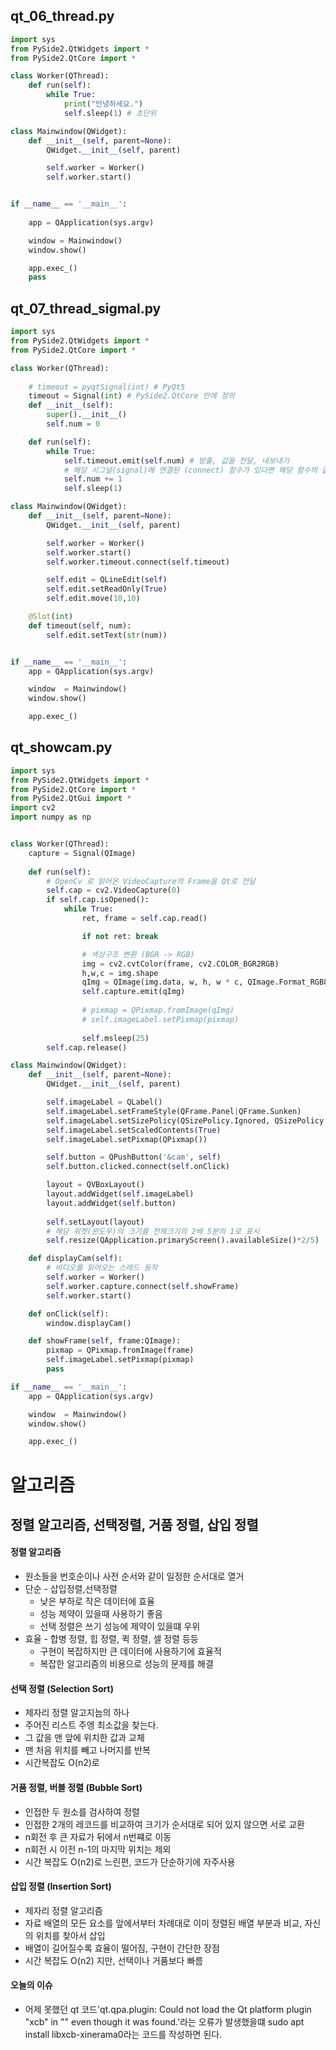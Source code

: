 ## qt_06_thread.py

```python
import sys
from PySide2.QtWidgets import *
from PySide2.QtCore import *

class Worker(QThread):
    def run(self):
        while True:
            print("안녕하세요.")
            self.sleep(1) # 초단위

class Mainwindow(QWidget):
    def __init__(self, parent=None):
        QWidget.__init__(self, parent)

        self.worker = Worker()
        self.worker.start()


if __name__ == '__main__':
    
    app = QApplication(sys.argv)

    window = Mainwindow()
    window.show()

    app.exec_()
    pass

```

## qt_07_thread_sigmal.py

```python
import sys
from PySide2.QtWidgets import *
from PySide2.QtCore import *

class Worker(QThread):
    
    # timeout = pyqtSignal(int) # PyQt5
    timeout = Signal(int) # PySide2.QtCore 안에 정의
    def __init__(self):
        super().__init__()
        self.num = 0

    def run(self):
        while True:
            self.timeout.emit(self.num) # 방출, 값을 전달, 내보내기
            # 해당 시그널(signal)에 연결된 (connect) 함수가 있다면 해당 함수의 값이 전달된다.
            self.num += 1
            self.sleep(1)

class Mainwindow(QWidget):
    def __init__(self, parent=None):
        QWidget.__init__(self, parent)

        self.worker = Worker()
        self.worker.start()
        self.worker.timeout.connect(self.timeout)

        self.edit = QLineEdit(self)
        self.edit.setReadOnly(True)
        self.edit.move(10,10)

    @Slot(int)
    def timeout(self, num):
        self.edit.setText(str(num))


if __name__ == '__main__':
    app = QApplication(sys.argv)

    window  = Mainwindow()
    window.show()

    app.exec_()
```

## qt_showcam.py

```python
import sys
from PySide2.QtWidgets import *
from PySide2.QtCore import *
from PySide2.QtGui import *
import cv2
import numpy as np


class Worker(QThread):
    capture = Signal(QImage)
    
    def run(self):
        # OpenCv 로 읽어온 VideoCapture의 Frame을 Qt로 전달
        self.cap = cv2.VideoCapture(0)
        if self.cap.isOpened():
            while True:
                ret, frame = self.cap.read()

                if not ret: break

                # 색상구조 변환 (BGR -> RGB)
                img = cv2.cvtColor(frame, cv2.COLOR_BGR2RGB)
                h,w,c = img.shape
                qImg = QImage(img.data, w, h, w * c, QImage.Format_RGB888)
                self.capture.emit(qImg)
                
                # pixmap = QPixmap.fromImage(qImg)
                # self.imageLabel.setPixmap(pixmap)
                
                self.msleep(25)
        self.cap.release()

class Mainwindow(QWidget):
    def __init__(self, parent=None):
        QWidget.__init__(self, parent)

        self.imageLabel = QLabel()
        self.imageLabel.setFrameStyle(QFrame.Panel|QFrame.Sunken)
        self.imageLabel.setSizePolicy(QSizePolicy.Ignored, QSizePolicy.Ignored)
        self.imageLabel.setScaledContents(True)
        self.imageLabel.setPixmap(QPixmap())

        self.button = QPushButton('&cam', self)
        self.button.clicked.connect(self.onClick)

        layout = QVBoxLayout()
        layout.addWidget(self.imageLabel)
        layout.addWidget(self.button)
        
        self.setLayout(layout)
        # 해당 위젯(윈도우)의 크기를 전체크기의 2배 5분의 1로 표시
        self.resize(QApplication.primaryScreen().availableSize()*2/5)

    def displayCam(self):
        # 비디오를 읽어오는 스레드 동작
        self.worker = Worker()
        self.worker.capture.connect(self.showFrame)
        self.worker.start()

    def onClick(self):
        window.displayCam()

    def showFrame(self, frame:QImage):
        pixmap = QPixmap.fromImage(frame)
        self.imageLabel.setPixmap(pixmap)
        pass

if __name__ == '__main__':
    app = QApplication(sys.argv)

    window  = Mainwindow()
    window.show()

    app.exec_()
```

# 알고리즘
## 정렬 알고리즘, 선택정렬, 거품 정렬, 삽입 정렬

#### 정렬 알고리즘
* 원소들을 번호순이나 사전 순서와 같이 일정한 순서대로 열거
* 단순 - 삽입정렬,선택정렬
    * 낮은 부하로 작은 데이터에 효율
    * 성능 제약이 있을때 사용하기 좋음
    * 선택 정렬은 쓰기 성능에 제약이 있을떄 우위
* 효율 - 합병 정렬, 힙 정렬, 퀵 정렬, 셀 정렬 등등
    * 구현이 복잡하지만 큰 데이터에 사용하기에 효율적
    * 복잡한 알고리즘의 비용으로 성능의 문제를 해결

#### 선택 정렬 (Selection Sort)
* 제자리 정렬 알고지늠의 하나
* 주어진 리스트 주엥 최소값을 찾는다.
* 그 값을 맨 앞에 위치한 값과 교체
* 맨 처음 위치를 빼고 나머지를 반복
* 시간복잡도 O(n2)로

#### 거품 정렬, 버블 정렬 (Bubble Sort)
* 인접한 두 원소를 검사하여 정렬
* 인접한 2개의 레코드를 비교하여 크기가 순서대로 되어 있지 않으면 서로 교환
* n회전 후 큰 자료가 뒤에서 n번쨰로 이동
* n회전 시 이전 n-1의 마지막 위치는 제외
* 시간 복잡도 O(n2)로 느린편, 코드가 단순하기에 자주사용

#### 삽입 정렬 (Insertion Sort)
* 제자리 정렬 알고리즘
* 자료 배열의 모든 요소를 앞에서부터 차례대로 이미 정렬된 배열 부분과 비교, 자신의 위치를 찾아서 삽입
* 배열이 길어질수록 효율이 떨어짐, 구현이 간단한 장점
* 시간 복잡도 O(n2) 지만, 선택이나 거품보다 빠름

#### 오늘의 이슈 
* 어제 못했던 qt 코드'qt.qpa.plugin: Could not load the Qt platform plugin "xcb" in "" even though it was found.'라는 오류가 발생했을떄
  sudo apt install libxcb-xinerama0라는 코드를 작성하면 된다.





